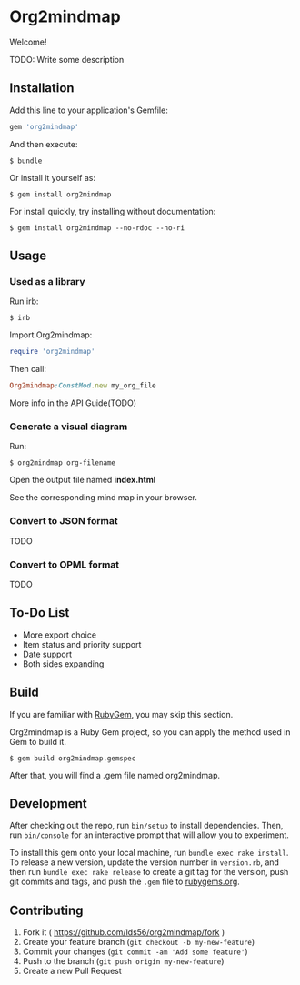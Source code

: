 # Org2mindmap

Welcome!

TODO: Write some description

## Installation

Add this line to your application's Gemfile:

```ruby
gem 'org2mindmap'
```

And then execute:

    $ bundle

Or install it yourself as:

    $ gem install org2mindmap
    
For install quickly, try installing without documentation:

    $ gem install org2mindmap --no-rdoc --no-ri

## Usage

### Used as a library

Run irb:
    
    $ irb
    
Import Org2mindmap:

```ruby
require 'org2mindmap'
```
    
Then call:

```ruby
Org2mindmap:ConstMod.new my_org_file
```
    
More info in the API Guide(TODO)

### Generate a visual diagram

Run:
    
    $ org2mindmap org-filename
    
Open the output file named **index.html**
 
See the corresponding mind map in your browser.

### Convert to JSON format
TODO

### Convert to OPML format
TODO

## To-Do List

- More export choice
- Item status and priority support
- Date support
- Both sides expanding

## Build

If you are familiar with [RubyGem](https://rubygems.org/), you may skip this section.

Org2mindmap is a Ruby Gem project, so you can apply the method used in Gem to build it.

    $ gem build org2mindmap.gemspec

After that, you will find a .gem file named org2mindmap.

## Development

After checking out the repo, run `bin/setup` to install dependencies. Then, run `bin/console` for an interactive prompt that will allow you to experiment.

To install this gem onto your local machine, run `bundle exec rake install`. To release a new version, update the version number in `version.rb`, and then run `bundle exec rake release` to create a git tag for the version, push git commits and tags, and push the `.gem` file to [rubygems.org](https://rubygems.org).

## Contributing

1. Fork it ( https://github.com/lds56/org2mindmap/fork )
2. Create your feature branch (`git checkout -b my-new-feature`)
3. Commit your changes (`git commit -am 'Add some feature'`)
4. Push to the branch (`git push origin my-new-feature`)
5. Create a new Pull Request
